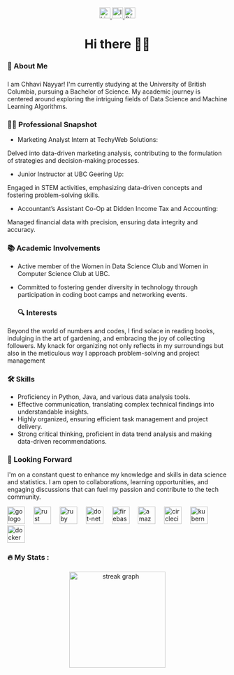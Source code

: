 
###

<div align="center">
  <a href="(https://www.linkedin.com/in/chhavi-nayyar-268395205/)">
    <img src="https://img.shields.io/static/v1?message=LinkedIn&logo=linkedin&label=&color=0077B5&logoColor=white&labelColor=&style=for-the-badge" height="25" alt="LinkedIn logo"  />
  </a>
  <a href="(https://www.instagram.com/chhavszzz)">
    <img src="https://img.shields.io/static/v1?message=Instagram&logo=instagram&label=&color=E4405F&logoColor=white&labelColor=&style=for-the-badge" height="25" alt="Instagram logo"  />
  </a>
  <a href="(https://discord.com/users/chhavo.)">
    <img src="https://img.shields.io/static/v1?message=Discord&logo=discord&label=&color=5865F2&logoColor=white&labelColor=&style=for-the-badge" height="25" alt="Discord logo" />
</a>

</div>


###

<h1 align="center"> Hi there 👋👋</h1>

###

<h3 align="left"> 🏫 About Me </h3>

###

<p align="left">I am Chhavi Nayyar! I'm currently studying at the University of British Columbia, pursuing a Bachelor of Science. My academic journey is centered around exploring the intriguing fields of Data Science and Machine Learning Algorithms.<br>

 <h3 align="left"> 👩‍💻 Professional Snapshot </h3> 
 
- Marketing Analyst Intern at TechyWeb Solutions: 
 
Delved into data-driven marketing analysis, contributing to the formulation of strategies and decision-making processes.

- Junior Instructor at UBC Geering Up: 

Engaged in STEM activities, emphasizing data-driven concepts and fostering problem-solving skills.

- Accountant’s Assistant Co-Op at Didden Income Tax and Accounting:

Managed financial data with precision, ensuring data integrity and accuracy.

<h3 align="left"> 📚  Academic Involvements </h3>

- Active member of the Women in Data Science Club and Women in Computer Science Club at UBC.

- Committed to fostering gender diversity in technology through participation in coding boot camps and networking events.

  <h3 align="left"> 🔍 Interests </h3>

Beyond the world of numbers and codes, I find solace in reading books, indulging in the art of gardening, and embracing the joy of collecting followers. My knack for organizing not only reflects in my surroundings but also in the meticulous way I approach problem-solving and project management </p>

###

<h3 align="left"> 🛠 Skills </h3>

- Proficiency in Python, Java, and various data analysis tools.
- Effective communication, translating complex technical findings into understandable insights.
- Highly organized, ensuring efficient task management and project delivery.
- Strong critical thinking, proficient in data trend analysis and making data-driven recommendations.


<h3 align="left"> 🌱 Looking Forward </h3>

I'm on a constant quest to enhance my knowledge and skills in data science and statistics. I am open to collaborations, learning opportunities, and engaging discussions that can fuel my passion and contribute to the tech community.

<div align="left">
  <img src="https://cdn.jsdelivr.net/gh/devicons/devicon/icons/go/go-original-wordmark.svg" height="40" alt="go logo"  />
  <img width="12" />
  <img src="https://cdn.jsdelivr.net/gh/devicons/devicon/icons/rust/rust-plain.svg" height="40" alt="rust logo"  />
  <img width="12" />
  <img src="https://cdn.jsdelivr.net/gh/devicons/devicon/icons/ruby/ruby-plain-wordmark.svg" height="40" alt="ruby logo"  />
  <img width="12" />
  <img src="https://cdn.jsdelivr.net/gh/devicons/devicon/icons/dot-net/dot-net-plain-wordmark.svg" height="40" alt="dot-net logo"  />
  <img width="12" />
  <img src="https://cdn.jsdelivr.net/gh/devicons/devicon/icons/firebase/firebase-plain-wordmark.svg" height="40" alt="firebase logo"  />
  <img width="12" />
  <img src="https://cdn.jsdelivr.net/gh/devicons/devicon/icons/amazonwebservices/amazonwebservices-original.svg" height="40" alt="amazonwebservices logo"  />
  <img width="12" />
  <img src="https://cdn.jsdelivr.net/gh/devicons/devicon/icons/circleci/circleci-plain.svg" height="40" alt="circleci logo"  />
  <img width="12" />
  <img src="https://cdn.jsdelivr.net/gh/devicons/devicon/icons/kubernetes/kubernetes-plain.svg" height="40" alt="kubernetes logo"  />
  <img width="12" />
  <img src="https://cdn.jsdelivr.net/gh/devicons/devicon/icons/docker/docker-plain-wordmark.svg" height="40" alt="docker logo"  />
</div>

###

<h3 align="left">🔥   My Stats :</h3>

###

<div align="center">
  <img src="https://streak-stats.demolab.com?user=chhaviiiii&locale=en&mode=daily&theme=dark&hide_border=false&border_radius=5&order=3" height="220" alt="streak graph"  />
</div>

###













